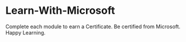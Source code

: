 # Learn-With-Microsoft
Complete each module to earn a Certificate. Be certified from Microsoft. Happy Learning.
